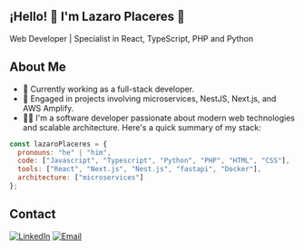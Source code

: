 ## ¡Hello! 👋 I'm Lazaro Placeres 👋

Web Developer | Specialist in React, TypeScript, PHP and Python

## About Me
- 🌱 Currently working as a full-stack developer.
- 🚀 Engaged in projects involving microservices, NestJS, Next.js, and AWS Amplify.
- 🙋‍♂️ I'm a software developer passionate about modern web technologies and scalable architecture. Here's a quick summary of my stack:

```javascript
const lazaroPlaceres = {
  pronouns: "he" | "him",
  code: ["Javascript", "Typescript", "Python", "PHP", "HTML", "CSS"],
  tools: ["React", "Next.js", "Nest.js", "fastapi", "Docker"],
  architecture: ["microservices"]
};
```


## Contact
[![LinkedIn](https://img.shields.io/badge/LinkedIn-Perfil-0077B5?style=for-the-badge&logo=linkedin&logoColor=white)](https://www.linkedin.com/in/lazaro-placeres-716338265/)
[![Email](https://img.shields.io/badge/Email-Me-red?style=for-the-badge&logo=gmail&logoColor=white)](mailto:lrodriguezplaceres@gmail.com)



